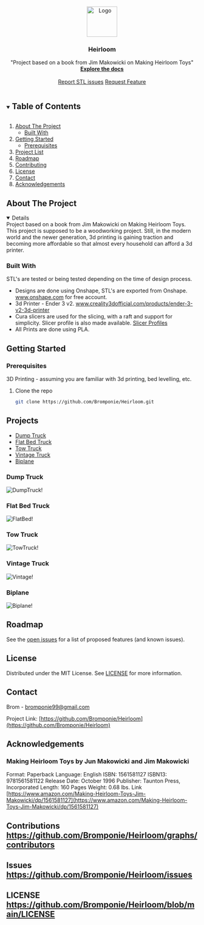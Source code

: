 <br />
<p align="center">
  <a href="https://github.com/Bromponie/Heirloom">
    <img src="Projects/Biplane/ISO-View.jpg" alt="Logo" width="80" height="80">
  </a>

  <h3 align="center">Heirloom</h3>

  <p align="center">
    "Project based on a book from Jim Makowicki on Making Heirloom Toys"
    <br />
    <a href="https://github.com/Bromponie/Heirloom"><strong>Explore the docs </strong></a>
    <br />
    <br />
    <a href="https://github.com/Bromponie/Heirloom/issues">Report STL issues</a>
    <a href="https://github.com/Bromponie/Heirloom/issues">Request Feature</a>
  </p>
</p>

<!-- TABLE OF CONTENTS -->
<details open="open">
  <summary><h2 style="display: inline-block">Table of Contents</h2></summary>
  <ol>
    <li>
      <a href="#about-the-project">About The Project</a>
      <ul>
        <li><a href="#built-with">Built With</a></li>
      </ul>
    </li>
    <li>
      <a href="#getting-started">Getting Started</a>
      <ul>
        <li><a href="#prerequisites">Prerequisites</a></li>
      </ul>
    </li>
    <li><a href="#projects">Project List</a></li>    
    <li><a href="#roadmap">Roadmap</a></li>
    <li><a href="#contributing">Contributing</a></li>
    <li><a href="#license">License</a></li>
    <li><a href="#contact">Contact</a></li>
    <li><a href="#acknowledgements">Acknowledgements</a></li>
  </ol>
</details>


<!-- ABOUT THE PROJECT -->
## About The Project
<details open="open">
Project based on a book from Jim Makowicki on Making Heirloom Toys.  This project is supposed to be a woodworking project. Still, in the modern world and the newer generation, 3d printing is gaining traction and becoming more affordable so that almost every household can afford a 3d printer. 
</details>

### Built With
STL's are tested or being tested depending on the time of design process.  

* Designs are done using Onshape, STL's are exported from Onshape. www.onshape.com for free account.
* 3d Printer - Ender 3 v2. www.creality3dofficial.com/products/ender-3-v2-3d-printer 
* Cura slicers are used for the slicing, with a raft and support for simplicity. Slicer profile is also made available. [Slicer Profiles](Slicer%20Profiles)
* All Prints are done using PLA.

<!-- GETTING STARTED -->
## Getting Started

### Prerequisites
3D Printing - assuming you are familiar with 3d printing, bed levelling, etc. 


1. Clone the repo

   ```sh
   git clone https://github.com/Bromponie/Heirloom.git
   ```

## Projects
* [Dump Truck](Projects/Dump%20Truck)
* [Flat Bed Truck](Projects/Flat%Bed%20Truck)
* [Tow Truck](Projects/Tow%20Truck)
* [Vintage Truck](Projects/Vintage%20Truck)
* [Biplane](Projects/Biplane)

### Dump Truck
![DumpTruck!](Projects/Dump%20Truck/DumpTruck-ISO-View.jpg "DumpTruck")
### Flat Bed Truck
![FlatBed!](Projects/Flat%20Bed%20Truck/Flat%20Bed%20Truck%20-%20ISO%20-%20View.jpg "FlatBed")
### Tow Truck
![TowTruck!](Projects/Tow%20Truck/Tow%20Truck%20-%20ISO%20View.jpg "TowTruck")
### Vintage Truck
![Vintage!](Projects/Vintage%20Truck/Vintage%20Truck%20-%20ISO%20-%20View.jpg "Vintage")
### Biplane
![Biplane!](Projects/Biplane/ISO-View.jpg "Biplane")

<!-- ROADMAP -->
## Roadmap


See the [open issues](https://github.com/Bromponie/Heirloom/issues) for a list of proposed features (and known issues).

 
<!-- LICENSE -->
## License

Distributed under the MIT License. See <a href="#license">LICENSE</a> for more information.

<!-- CONTACT -->
## Contact

Brom - bromponie99@gmail.com

Project Link: [https://github.com/Bromponie/Heirloom](https://github.com/Bromponie/Heirloom)

<!-- ACKNOWLEDGEMENTS -->
## Acknowledgements

### Making Heirloom Toys by Jun Makowicki and Jim Makowicki
Format:	Paperback
Language: English
ISBN: 1561581127
ISBN13: 9781561581122
Release Date: October 1996
Publisher: Taunton Press, Incorporated
Length:	160 Pages
Weight:	0.68 lbs.
Link [https://www.amazon.com/Making-Heirloom-Toys-Jim-Makowicki/dp/1561581127](https://www.amazon.com/Making-Heirloom-Toys-Jim-Makowicki/dp/1561581127)


## Contributions <https://github.com/Bromponie/Heirloom/graphs/contributors>

 
## Issues <https://github.com/Bromponie/Heirloom/issues>

 
## LICENSE <https://github.com/Bromponie/Heirloom/blob/main/LICENSE>




